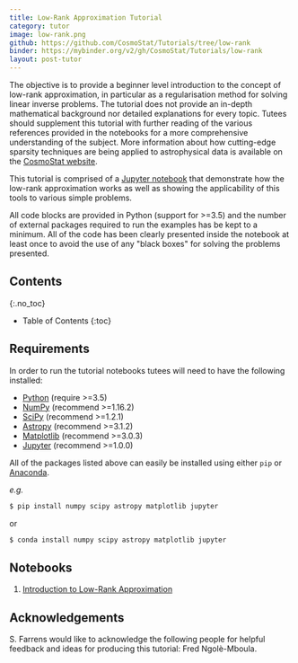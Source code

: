 ```yaml
---
title: Low-Rank Approximation Tutorial
category: tutor
image: low-rank.png
github: https://github.com/CosmoStat/Tutorials/tree/low-rank
binder: https://mybinder.org/v2/gh/CosmoStat/Tutorials/low-rank
layout: post-tutor
---
```


The objective is to provide a beginner level introduction to the concept of low-rank approximation, in particular as a regularisation method for solving linear inverse problems. The tutorial does not provide an in-depth mathematical background nor detailed explanations for every topic. Tutees should supplement this tutorial with further reading of the various references provided in the notebooks for a more comprehensive understanding of the subject. More information about how cutting-edge sparsity techniques are being applied to astrophysical data is available on the <a href="http://www.cosmostat.org/" target_="blank">CosmoStat website</a>.

This tutorial is comprised of a <a href="https://jupyter-notebook.readthedocs.io/en/stable/" target_="blanck">Jupyter notebook</a> that demonstrate how the low-rank approximation works as well as showing the applicability of this tools to various simple problems.

All code blocks are provided in Python (support for >=3.5) and the number of external packages required to run the examples has be kept to a minimum. All of the code has been clearly presented inside the notebook at least once to avoid the use of any "black boxes" for solving the problems presented.

## Contents
{:.no_toc}

* Table of Contents
{:toc}

## Requirements

In order to run the tutorial notebooks tutees will need to have the following installed:

* <a href="https://www.python.org/" target_="blank">Python</a> (require >=3.5)
* <a href="http://www.numpy.org/" target_="blank">NumPy</a> (recommend >=1.16.2)
* <a href="https://www.scipy.org/" target_="blank">SciPy</a> (recommend >=1.2.1)
* <a href="https://www.astropy.org/" target_="blank">Astropy</a> (recommend >=3.1.2)
* <a href="https://matplotlib.org/" target_="blank">Matplotlib</a> (recommend >=3.0.3)
* <a href="http://jupyter.org/" target_="blank">Jupyter</a> (recommend >=1.0.0)

All of the packages listed above can easily be installed using either `pip` or <a href="https://www.anaconda.com/" target_="blank">Anaconda</a>.

*e.g.*

```bash
$ pip install numpy scipy astropy matplotlib jupyter
```

or

```bash
$ conda install numpy scipy astropy matplotlib jupyter
```

## Notebooks

1. [Introduction to Low-Rank Approximation](https://mybinder.org/v2/gh/CosmoStat/Tutorials/master?filepath=%2Flow-rank%2Flow-rank.ipynb)

## Acknowledgements

S. Farrens would like to acknowledge the following people for helpful feedback and ideas for producing this tutorial: Fred Ngolè-Mboula.
